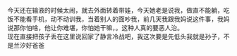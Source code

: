 今天还在输液的时候太闹，就去外面转着带娃，今天她老是说我，做直不能躺，吃饭不能看手机，动不动训我，当着别人的面吵我，前几天我跟我妈说这件事，我妈说那你怕啥，他让你难堪，你怕她干嘛，。这种人真的要恶人治。<br> 现在直接把孩子丢在这里说回家了静言冷战吧，我这次要是先低头我就是孙子，不是兰汐好爸爸